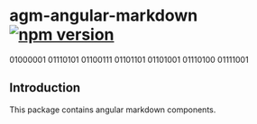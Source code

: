 # agm-angular-markdown [![npm version](https://badge.fury.io/js/agm-angular-markdown.svg)](https://badge.fury.io/js/agm-angular-markdown)

01000001 01110101 01100111 01101101 01101001 01110100 01111001 

## Introduction

This package contains angular markdown components.

